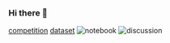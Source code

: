 ### Hi there 👋
[competition](https://road-to-kaggle-grandmaster.vercel.app/api/badges/elliotlynch/competition/light)
[dataset](https://road-to-kaggle-grandmaster.vercel.app/api/badges/elliotlynch/dataset/light)
![notebook](https://road-to-kaggle-grandmaster.vercel.app/api/badges/elliotlynch/notebook/light)
![discussion](https://road-to-kaggle-grandmaster.vercel.app/api/badges/elliotlynch/discussion/light)



<!--
**elynch05/elynch05** is a ✨ _special_ ✨ repository because its `README.md` (this file) appears on your GitHub profile.

Here are some ideas to get you started:

- 🔭 I’m currently working on ...
- 🌱 I’m currently learning ...
- 👯 I’m looking to collaborate on ...
- 🤔 I’m looking for help with ...
- 💬 Ask me about ...
- 📫 How to reach me: ...
- 😄 Pronouns: ...
- ⚡ Fun fact: ...
-->
